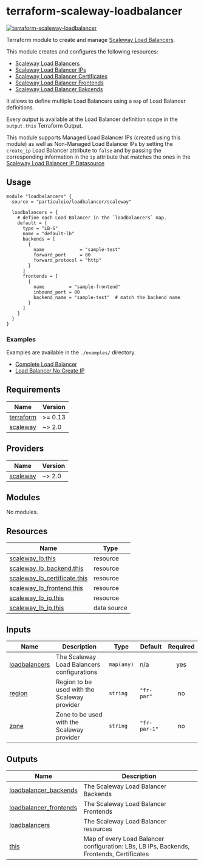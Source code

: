 # terraform-scaleway-loadbalancer

[![terraform-scaleway-loadbalancer](https://github.com/particuleio/terraform-scaleway-loadbalancer/actions/workflows/terraform.yml/badge.svg)](https://github.com/particuleio/terraform-scaleway-loadbalancer/actions/workflows/terraform.yml)

Terraform module to create and manage [Scaleway Load Balancers][scw-lb-main].

This module creates and configures the following resources:
- [Scaleway Load Balancers][scw-lb]
- [Scaleway Load Balancer IPs][scw-lb-ip]
- [Scaleway Load Balancer Certificates][scw-lb-certs]
- [Scaleway Load Balancer Frontends][scw-lb-f]
- [Scaleway Load Balancer Bakcends][scw-lb-b]

[scw-lb-main]: https://www.scaleway.com/en/load-balancer/
[scw-lb]: https://registry.terraform.io/providers/scaleway/scaleway/latest/docs/resources/lb
[scw-lb-b]: https://registry.terraform.io/providers/scaleway/scaleway/latest/docs/resources/lb_backend
[scw-lb-certs]: https://registry.terraform.io/providers/scaleway/scaleway/latest/docs/resources/lb_certificate
[scw-lb-f]: https://registry.terraform.io/providers/scaleway/scaleway/latest/docs/resources/lb_frontend
[scw-lb-ip]: https://registry.terraform.io/providers/scaleway/scaleway/latest/docs/resources/lb_ip

It allows to define multiple Load Balancers using a `map` of Load Balancer
definitions.

Every output is available at the Load Balancer definition scope in the
`output.this` Terraform Output.

This module supports Managed Load Balancer IPs (created using this module)
as well as Non-Managed Load Balancer IPs by setting the `create_ip` Load Balancer
attribute to `false` and by passing the corresponding information in the `ip`
attribute that matches the ones in the [Scaleway Load Balancer IP Datasource][scw-lb-data-ip]

[scw-lb-data-ip]: https://registry.terraform.io/providers/scaleway/scaleway/latest/docs/data-sources/lb_ip

## Usage

```hcl
module "loadbalancers" {
  source = "particuleio/loadbalancer/scaleway"

  loadbalancers = {
    # define each Load Balancer in the `loadbalancers` map.
    default = {
      type = "LB-S"
      name = "default-lb"
      backends = [
        {
          name             = "sample-test"
          forward_port     = 80
          forward_protocol = "http"
        }
      ]
      frontends = [
        {
          name         = "sample-frontend"
          inbound_port = 80
          backend_name = "sample-test"  # match the backend name
        }
      ]
    }
  }
}
```


### Examples

Examples are available in the `./examples/` directory.

- [Complete Load Balancer](./examples/complete-lb/)
- [Load Balancer No Create IP](./examples/lb-no-create-ip/)

<!-- BEGINNING OF PRE-COMMIT-TERRAFORM DOCS HOOK -->
## Requirements

| Name | Version |
|------|---------|
| <a name="requirement_terraform"></a> [terraform](#requirement\_terraform) | >= 0.13 |
| <a name="requirement_scaleway"></a> [scaleway](#requirement\_scaleway) | ~> 2.0 |

## Providers

| Name | Version |
|------|---------|
| <a name="provider_scaleway"></a> [scaleway](#provider\_scaleway) | ~> 2.0 |

## Modules

No modules.

## Resources

| Name | Type |
|------|------|
| [scaleway_lb.this](https://registry.terraform.io/providers/scaleway/scaleway/latest/docs/resources/lb) | resource |
| [scaleway_lb_backend.this](https://registry.terraform.io/providers/scaleway/scaleway/latest/docs/resources/lb_backend) | resource |
| [scaleway_lb_certificate.this](https://registry.terraform.io/providers/scaleway/scaleway/latest/docs/resources/lb_certificate) | resource |
| [scaleway_lb_frontend.this](https://registry.terraform.io/providers/scaleway/scaleway/latest/docs/resources/lb_frontend) | resource |
| [scaleway_lb_ip.this](https://registry.terraform.io/providers/scaleway/scaleway/latest/docs/resources/lb_ip) | resource |
| [scaleway_lb_ip.this](https://registry.terraform.io/providers/scaleway/scaleway/latest/docs/data-sources/lb_ip) | data source |

## Inputs

| Name | Description | Type | Default | Required |
|------|-------------|------|---------|:--------:|
| <a name="input_loadbalancers"></a> [loadbalancers](#input\_loadbalancers) | The Scaleway Load Balancers configurations | `map(any)` | n/a | yes |
| <a name="input_region"></a> [region](#input\_region) | Region to be used with the Scaleway provider | `string` | `"fr-par"` | no |
| <a name="input_zone"></a> [zone](#input\_zone) | Zone to be used with the Scaleway provider | `string` | `"fr-par-1"` | no |

## Outputs

| Name | Description |
|------|-------------|
| <a name="output_loadbalancer_backends"></a> [loadbalancer\_backends](#output\_loadbalancer\_backends) | The Scaleway Load Balancer Backends |
| <a name="output_loadbalancer_frontends"></a> [loadbalancer\_frontends](#output\_loadbalancer\_frontends) | The Scaleway Load Balancer Frontends |
| <a name="output_loadbalancers"></a> [loadbalancers](#output\_loadbalancers) | The Scaleway Load Balancer resources |
| <a name="output_this"></a> [this](#output\_this) | Map of every Load Balancer configuration: LBs, LB IPs, Backends, Frontends, Certificates |
<!-- END OF PRE-COMMIT-TERRAFORM DOCS HOOK -->
